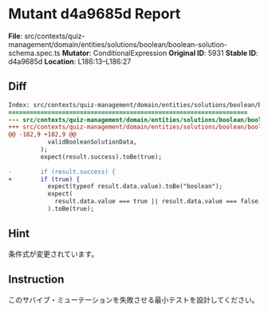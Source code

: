 # Mutant d4a9685d Report

**File**: src/contexts/quiz-management/domain/entities/solutions/boolean/boolean-solution-schema.spec.ts
**Mutator**: ConditionalExpression
**Original ID**: 5931
**Stable ID**: d4a9685d
**Location**: L186:13–L186:27

## Diff

```diff
Index: src/contexts/quiz-management/domain/entities/solutions/boolean/boolean-solution-schema.spec.ts
===================================================================
--- src/contexts/quiz-management/domain/entities/solutions/boolean/boolean-solution-schema.spec.ts	original
+++ src/contexts/quiz-management/domain/entities/solutions/boolean/boolean-solution-schema.spec.ts	mutated #5931
@@ -182,9 +182,9 @@
           validBooleanSolutionData,
         );
         expect(result.success).toBe(true);
 
-        if (result.success) {
+        if (true) {
           expect(typeof result.data.value).toBe("boolean");
           expect(
             result.data.value === true || result.data.value === false,
           ).toBe(true);
```

## Hint

条件式が変更されています。

## Instruction

このサバイブ・ミューテーションを失敗させる最小テストを設計してください。
